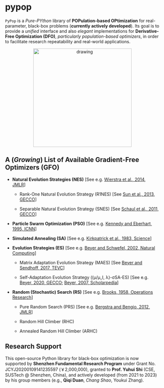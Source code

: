 # pypop

```PyPop``` is a *Pure-PYthon* library of **POPulation-based OPtimization** for real-parameter, black-box problems (**currently actively developed**). Its goal is to provide a *unified* interface and also *elegant* implementations for **Derivative-Free Optimization (DFO)**, *particularly population-based optimizers*, in order to facilitate research repeatability and real-world applications.

<p align="center">
<img src="https://github.com/Evolutionary-Intelligence/pypop/blob/main/docs/logo/PyPop-Logo-Small-0.png" alt="drawing" width="321"/>
</p>

## A (*Growing*) List of Available Gradient-Free Optimizers (GFO)

* **Natural Evolution Strategies (NES)** [See e.g. [Wierstra et al., 2014, JMLR](https://jmlr.org/papers/v15/wierstra14a.html)]

  * Rank-One Natural Evolution Strategy (R1NES) [See [Sun et al., 2013, GECCO](https://dl.acm.org/doi/abs/10.1145/2464576.2464608)]

  * Separable Natural Evolution Strategy (SNES) [See [Schaul et al., 2011, GECCO](https://dl.acm.org/doi/abs/10.1145/2001576.2001692)]

* **Particle Swarm Optimization (PSO)** [See e.g. [Kennedy and Eberhart, 1995, ICNN](https://ieeexplore.ieee.org/document/488968)]

* **Simulated Annealing (SA)** [See e.g. [Kirkpatrick et al., 1983, Science](https://www.science.org/doi/10.1126/science.220.4598.671)]

* **Evolution Strategies (ES)** [See e.g. [Beyer and Schwefel, 2002, Natural Computing](https://link.springer.com/article/10.1023/A:1015059928466)]

  * Matrix Adaptation Evolution Strategy (MAES) [See [Beyer and Sendhoff, 2017, TEVC](https://ieeexplore.ieee.org/abstract/document/7875115/)]

  * Self-Adaptation Evolution Strategy ((μ/μ_I, λ)-σSA-ES) [See e.g. [Beyer, 2020, GECCO](https://dl.acm.org/doi/abs/10.1145/3377929.3389870); [Beyer, 2007, Scholarpedia](http://www.scholarpedia.org/article/Evolution_strategies)]

* **Random (Stochastic) Search (RS)** [See e.g. [Brooks, 1958, Operations Research](https://pubsonline.informs.org/doi/abs/10.1287/opre.6.2.244)]

  * Pure Random Search (PRS) [See e.g. [Bergstra and Bengio, 2012, JMLR](https://www.jmlr.org/papers/v13/bergstra12a.html)]
  
  * Random Hill Climber (RHC)
  
  * Annealed Random Hill Climber (ARHC)

## Research Support

This open-source Python library for black-box optimization is now supported by **Shenzhen Fundamental Research Program** under Grant No. JCYJ20200109141235597 (￥2,000,000), granted to **Prof. Yuhui Shi** (CSE, SUSTech @ Shenzhen, China), and actively developed (from 2021 to 2023) by his group members (e.g., **Qiqi Duan**, *Chang Shao*, Youkui Zhang).
